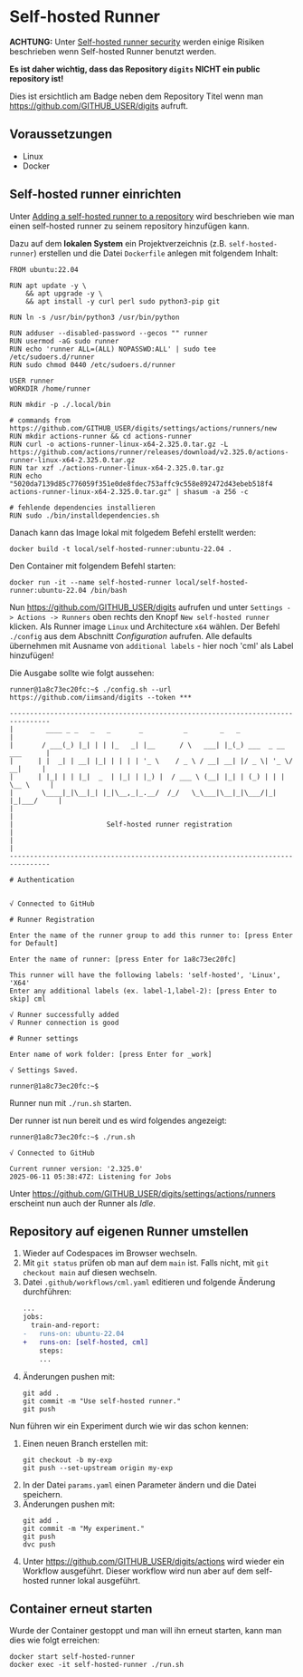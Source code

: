 # Self-hosted Runner

**ACHTUNG:** Unter [Self-hosted runner security](https://docs.github.com/en/actions/hosting-your-own-runners/managing-self-hosted-runners/about-self-hosted-runners#self-hosted-runner-security) werden einige Risiken beschrieben wenn Self-hosted Runner benutzt werden.

**Es ist daher wichtig, dass das Repository `digits` NICHT ein public repository ist!**

Dies ist ersichtlich am Badge neben dem Repository Titel wenn man https://github.com/GITHUB_USER/digits aufruft.

## Voraussetzungen

- Linux
- Docker

## Self-hosted runner einrichten

Unter [Adding a self-hosted runner to a repository](https://docs.github.com/en/actions/hosting-your-own-runners/managing-self-hosted-runners/adding-self-hosted-runners#adding-a-self-hosted-runner-to-a-repository) wird beschrieben wie man einen self-hosted runner zu seinem repository hinzufügen kann.

Dazu auf dem **lokalen System** ein Projektverzeichnis (z.B. `self-hosted-runner`) erstellen und die Datei `Dockerfile` anlegen mit folgendem Inhalt:

```shell
FROM ubuntu:22.04

RUN apt update -y \
    && apt upgrade -y \
    && apt install -y curl perl sudo python3-pip git

RUN ln -s /usr/bin/python3 /usr/bin/python

RUN adduser --disabled-password --gecos "" runner
RUN usermod -aG sudo runner
RUN echo 'runner ALL=(ALL) NOPASSWD:ALL' | sudo tee /etc/sudoers.d/runner
RUN sudo chmod 0440 /etc/sudoers.d/runner

USER runner
WORKDIR /home/runner

RUN mkdir -p ./.local/bin

# commands from https://github.com/GITHUB_USER/digits/settings/actions/runners/new
RUN mkdir actions-runner && cd actions-runner
RUN curl -o actions-runner-linux-x64-2.325.0.tar.gz -L https://github.com/actions/runner/releases/download/v2.325.0/actions-runner-linux-x64-2.325.0.tar.gz
RUN tar xzf ./actions-runner-linux-x64-2.325.0.tar.gz
RUN echo "5020da7139d85c776059f351e0de8fdec753affc9c558e892472d43ebeb518f4  actions-runner-linux-x64-2.325.0.tar.gz" | shasum -a 256 -c

# fehlende dependencies installieren
RUN sudo ./bin/installdependencies.sh

```

Danach kann das Image lokal mit folgedem Befehl erstellt werden:

```shell
docker build -t local/self-hosted-runner:ubuntu-22.04 .
```

Den Container mit folgendem Befehl starten:

```shell
docker run -it --name self-hosted-runner local/self-hosted-runner:ubuntu-22.04 /bin/bash
```

Nun https://github.com/GITHUB_USER/digits aufrufen und unter `Settings -> Actions -> Runners` oben rechts den Knopf `New self-hosted runner` klicken. Als Runner image `Linux` und Architecture `x64` wählen. Der Befehl `./config` aus dem Abschnitt _Configuration_ aufrufen. Alle defaults übernehmen mit Ausname von `additional labels` - hier noch 'cml' als Label hinzufügen!

Die Ausgabe sollte wie folgt aussehen:

```shell
runner@1a8c73ec20fc:~$ ./config.sh --url https://github.com/iimsand/digits --token ***

--------------------------------------------------------------------------------
|        ____ _ _   _   _       _          _        _   _                      |
|       / ___(_) |_| | | |_   _| |__      / \   ___| |_(_) ___  _ __  ___      |
|      | |  _| | __| |_| | | | | '_ \    / _ \ / __| __| |/ _ \| '_ \/ __|     |
|      | |_| | | |_|  _  | |_| | |_) |  / ___ \ (__| |_| | (_) | | | \__ \     |
|       \____|_|\__|_| |_|\__,_|_.__/  /_/   \_\___|\__|_|\___/|_| |_|___/     |
|                                                                              |
|                       Self-hosted runner registration                        |
|                                                                              |
--------------------------------------------------------------------------------

# Authentication


√ Connected to GitHub

# Runner Registration

Enter the name of the runner group to add this runner to: [press Enter for Default] 

Enter the name of runner: [press Enter for 1a8c73ec20fc] 

This runner will have the following labels: 'self-hosted', 'Linux', 'X64' 
Enter any additional labels (ex. label-1,label-2): [press Enter to skip] cml

√ Runner successfully added
√ Runner connection is good

# Runner settings

Enter name of work folder: [press Enter for _work] 

√ Settings Saved.

runner@1a8c73ec20fc:~$ 
```

Runner nun mit `./run.sh` starten.

Der runner ist nun bereit und es wird folgendes angezeigt:

```shell
runner@1a8c73ec20fc:~$ ./run.sh

√ Connected to GitHub

Current runner version: '2.325.0'
2025-06-11 05:38:47Z: Listening for Jobs
```

Unter https://github.com/GITHUB_USER/digits/settings/actions/runners erscheint nun auch der Runner als _Idle_.

## Repository auf eigenen Runner umstellen

1. Wieder auf Codespaces im Browser wechseln.
1. Mit `git status` prüfen ob man auf dem `main` ist. Falls nicht, mit `git checkout main` auf diesen wechseln.
1. Datei `.github/workflows/cml.yaml` editieren und folgende Änderung durchführen:
    ```diff
    ...
    jobs:
      train-and-report:
    -   runs-on: ubuntu-22.04
    +   runs-on: [self-hosted, cml]
        steps:
        ...
    ```
1. Änderungen pushen mit:
    ```shell
    git add .
    git commit -m "Use self-hosted runner."
    git push
    ```

Nun führen wir ein Experiment durch wie wir das schon kennen:

1. Einen neuen Branch erstellen mit:
    ```shell
    git checkout -b my-exp
    git push --set-upstream origin my-exp
    ```
1. In der Datei `params.yaml` einen Parameter ändern und die Datei speichern.
1. Änderungen pushen mit:
    ```shell
    git add .
    git commit -m "My experiment."
    git push
    dvc push
    ```
1. Unter https://github.com/GITHUB_USER/digits/actions wird wieder ein Workflow ausgeführt. Dieser workflow wird nun aber auf dem self-hosted runner lokal ausgeführt.

## Container erneut starten

Wurde der Container gestoppt und man will ihn erneut starten, kann man dies wie folgt erreichen:

```shell
docker start self-hosted-runner
docker exec -it self-hosted-runner ./run.sh
```
